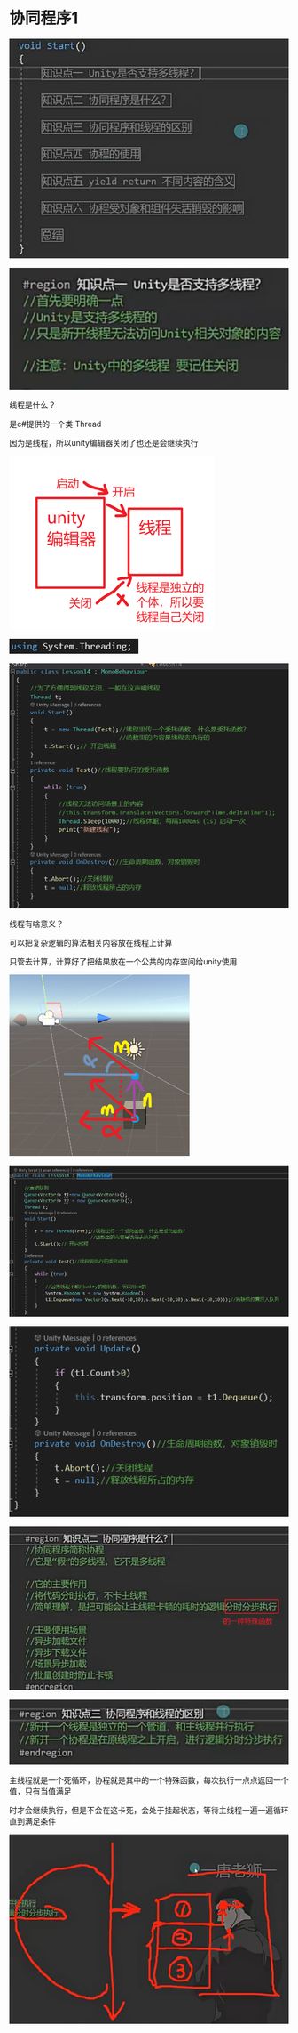 # 协同程序1

![c9ac90e71c60b9d5bf9a90c7cdd1941f.png](image/c9ac90e71c60b9d5bf9a90c7cdd1941f.png)

![b61e9abe1e5ddbd3681f94101f0c4402.png](image/b61e9abe1e5ddbd3681f94101f0c4402.png)

线程是什么？

是c#提供的一个类 Thread

因为是线程，所以unity编辑器关闭了也还是会继续执行

![89c3f5480b97d47912524527a8529e8d.png](image/89c3f5480b97d47912524527a8529e8d.png)

![360c723f5369b8bd51bb68ae6b1a90d8.png](image/360c723f5369b8bd51bb68ae6b1a90d8.png)

![e6d378a405d6234ff42e9a233c0f6054.png](image/e6d378a405d6234ff42e9a233c0f6054.png)

线程有啥意义？

可以把复杂逻辑的算法相关内容放在线程上计算

只管去计算，计算好了把结果放在一个公共的内存空间给unity使用

![Image.png](image/Image.png)

![31f96387118c462614a227c64cb96390.png](image/31f96387118c462614a227c64cb96390.png)

![9dc20f1d719bbbf53348340a082c29ca.png](image/9dc20f1d719bbbf53348340a082c29ca.png)

![dbde8f5b92ffa071b269f8a22254d3e2.png](image/dbde8f5b92ffa071b269f8a22254d3e2.png)

![5e4b83dcb170ac6eb2d495f0af27c241.png](image/5e4b83dcb170ac6eb2d495f0af27c241.png)

主线程就是一个死循环，协程就是其中的一个特殊函数，每次执行一点点返回一个值，只有当值满足

时才会继续执行，但是不会在这卡死，会处于挂起状态，等待主线程一遍一遍循环直到满足条件

![69786baf8bb2dbac39d1a77b9398aff1.png](image/69786baf8bb2dbac39d1a77b9398aff1.png)
